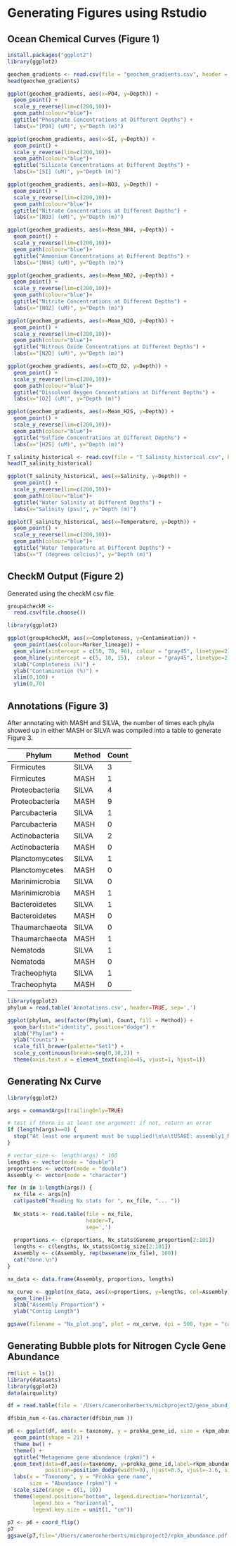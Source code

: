 # Generating Figures using Rstudio

## Ocean Chemical Curves (Figure 1)
```R
install.packages("ggplot2")
library(ggplot2)

geochem_gradients <- read.csv(file = "geochem_gradients.csv", header = TRUE, sep = ",")
head(geochem_gradients)

ggplot(geochem_gradients, aes(x=PO4, y=Depth)) +  
  geom_point() +
  scale_y_reverse(lim=c(200,10))+
  geom_path(colour="blue")+
  ggtitle("Phosphate Concentrations at Different Depths") +
  labs(x="[PO4] (uM)", y="Depth (m)")

ggplot(geochem_gradients, aes(x=SI, y=Depth)) +  
  geom_point() +
  scale_y_reverse(lim=c(200,10))+
  geom_path(colour="blue")+
  ggtitle("Silicate Concentrations at Different Depths") +
  labs(x="[SI] (uM)", y="Depth (m)")

ggplot(geochem_gradients, aes(x=NO3, y=Depth)) +  
  geom_point() +
  scale_y_reverse(lim=c(200,10))+
  geom_path(colour="blue")+
  ggtitle("Nitrate Concentrations at Different Depths") +
  labs(x="[NO3] (uM)", y="Depth (m)")

ggplot(geochem_gradients, aes(x=Mean_NH4, y=Depth)) +  
  geom_point() +
  scale_y_reverse(lim=c(200,10))+
  geom_path(colour="blue")+
  ggtitle("Ammonium Concentrations at Different Depths") +
  labs(x="[NH4] (uM)", y="Depth (m)")

ggplot(geochem_gradients, aes(x=Mean_NO2, y=Depth)) +  
  geom_point() +
  scale_y_reverse(lim=c(200,10))+
  geom_path(colour="blue")+
  ggtitle("Nitrite Concentrations at Different Depths") +
  labs(x="[NO2] (uM)", y="Depth (m)")

ggplot(geochem_gradients, aes(x=Mean_N2O, y=Depth)) +  
  geom_point() +
  scale_y_reverse(lim=c(200,10))+
  geom_path(colour="blue")+
  ggtitle("Nitrous Oxide Concentrations at Different Depths") +
  labs(x="[N2O] (uM)", y="Depth (m)")

ggplot(geochem_gradients, aes(x=CTD_O2, y=Depth)) +  
  geom_point() +
  scale_y_reverse(lim=c(200,10))+
  geom_path(colour="blue")+
  ggtitle("Dissolved Oxygen Concentrations at Different Depths") +
  labs(x="[O2] (uM)", y="Depth (m)")

ggplot(geochem_gradients, aes(x=Mean_H2S, y=Depth)) +  
  geom_point() +
  scale_y_reverse(lim=c(200,10))+
  geom_path(colour="blue")+
  ggtitle("Sulfide Concentrations at Different Depths") +
  labs(x="[H2S] (uM)", y="Depth (m)")

T_salinity_historical <- read.csv(file = "T_Salinity_historical.csv", header = TRUE, sep=",")
head(T_salinity_historical)

ggplot(T_salinity_historical, aes(x=Salinity, y=Depth)) +  
  geom_point() +
  scale_y_reverse(lim=c(200,10))+
  geom_path(colour="blue")+
  ggtitle("Water Salinity at Different Depths") +
  labs(x="Salinity (psu)", y="Depth (m)")

ggplot(T_salinity_historical, aes(x=Temperature, y=Depth)) +  
  geom_point() +
  scale_y_reverse(lim=c(200,10))+
  geom_path(colour="blue")+
  ggtitle("Water Temperature at Different Depths") +
  labs(x="T (degrees celcius)", y="Depth (m)")
```

## CheckM Output (Figure 2)

Generated using the checkM csv file
```R
group4checkM <- 
  read.csv(file.choose())

library(ggplot2)

ggplot(group4checkM, aes(x=Completeness, y=Contamination)) +
  geom_point(aes(colour=Marker_lineage)) +
  geom_vline(xintercept = c(50, 70, 90), colour = "gray45", linetype=2) +
  geom_hline(yintercept = c(5, 10, 15),  colour = "gray45", linetype=2) + 
  xlab("Completeness (%)") +
  ylab("Contamination (%)") +
  xlim(0,100) +
  ylim(0,70)
```

## Annotations (Figure 3)

After annotating with MASH and SILVA, the number of times each phyla showed up in either MASH or SILVA was compiled into a table to generate Figure 3.

|Phylum	|Method	|Count|
|-------|--------|-------|
|Firmicutes	|SILVA	|3|
|Firmicutes	|MASH	|1|
|Proteobacteria	|SILVA|	4|
|Proteobacteria|	MASH	|9|
|Parcubacteria|	SILVA|	1|
|Parcubacteria|	MASH|	0|
|Actinobacteria|	SILVA|	2|
|Actinobacteria|	MASH|	0|
|Planctomycetes|	SILVA|	1|
|Planctomycetes|	MASH|	0|
|Marinimicrobia|	SILVA|	0|
|Marinimicrobia|	MASH	|1|
|Bacteroidetes|	SILVA|	1|
|Bacteroidetes|	MASH	|0|
|Thaumarchaeota|	SILVA|	0|
|Thaumarchaeota|	MASH	|1|
|Nematoda	|SILVA|	1|
|Nematoda	|MASH|	0|
|Tracheophyta	|SILVA|	1|
|Tracheophyta	|MASH|	0|


```R
library(ggplot2)
phylum = read.table('Annotations.csv', header=TRUE, sep=',')

ggplot(phylum, aes(factor(Phylum), Count, fill = Method)) +
  geom_bar(stat="identity", position="dodge") +
  xlab("Phylum") +
  ylab("Counts") +
  scale_fill_brewer(palette="Set1") +
  scale_y_continuous(breaks=seq(0,10,2)) +
  theme(axis.text.x = element_text(angle=45, vjust=1, hjust=1))
```

## Generating Nx Curve

```R
library(ggplot2)

args = commandArgs(trailingOnly=TRUE)

# test if there is at least one argument: if not, return an error
if (length(args)==0) {
  stop("At least one argument must be supplied!\n\n\tUSAGE: assembly1_Nx.txt [assembly2_Nx.txt] ...", call.=FALSE)
}

# vector_size <- length(args) * 100
lengths <- vector(mode = "double")
proportions <- vector(mode = "double")
Assembly <- vector(mode = "character")

for (n in 1:length(args)) {
  nx_file <- args[n]
  cat(paste0("Reading Nx stats for ", nx_file, "... "))
  
  Nx_stats <- read.table(file = nx_file,
                         header=T,
                         sep=',')
  
  proportions <- c(proportions, Nx_stats$Genome_proportion[2:101])
  lengths <- c(lengths, Nx_stats$Contig_size[2:101])
  Assembly <- c(Assembly, rep(basename(nx_file), 100))
  cat("done.\n")
}

nx_data <- data.frame(Assembly, proportions, lengths)

nx_curve <- ggplot(nx_data, aes(x=proportions, y=lengths, col=Assembly)) +
  geom_line()+
  xlab("Assembly Proportion") +
  ylab("Contig Length")

ggsave(filename = "Nx_plot.png", plot = nx_curve, dpi = 500, type = "cairo-png")
```

## Generating Bubble plots for Nitrogen Cycle Gene Abundance

```R
rm(list = ls())
library(datasets)
library(ggplot2)
data(airquality)

df = read.table(file = '/Users/cameronherberts/micbproject2/gene_abund_to_bin_rpkm.tsv', sep = '\t', header = TRUE)

df$bin_num <-(as.character(df$bin_num ))

p6 <- ggplot(df, aes(x = taxonomy, y = prokka_gene_id, size = rkpm_abundance)) +
  geom_point(shape = 21) +
  theme_bw() +
  theme() +
  ggtitle("Metagenome gene abundance (rpkm)") +
  geom_text(data=df,aes(x=taxonomy, y=prokka_gene_id,label=rkpm_abundance),
            position=position_dodge(width=0), hjust=0.5, vjust=-1.6, size=3) + 
  labs(x = "Taxonomy", y = "Prokka gene name",
       size = "Abundance (rpkm)") +
  scale_size(range = c(1, 10))
  theme(legend.position="bottom", legend.direction="horizontal",
        legend.box = "horizontal",
        legend.key.size = unit(1, "cm"))
  
p7 <- p6 + coord_flip()
p7
ggsave(p7,file='/Users/cameronherberts/micbproject2/rpkm_abundance.pdf')
```
